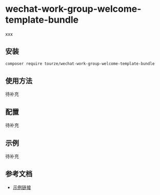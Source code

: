 # wechat-work-group-welcome-template-bundle

xxx

## 安装

```bash
composer require tourze/wechat-work-group-welcome-template-bundle
```

## 使用方法

待补充

## 配置

待补充

## 示例

待补充

## 参考文档

- [示例链接](https://example.com)
